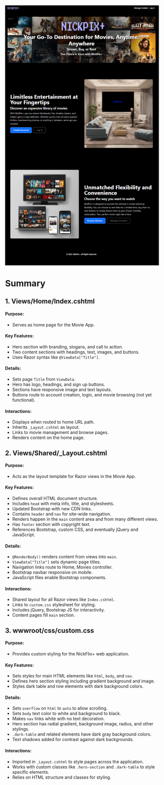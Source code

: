 
![home page screenshot](./wwwroot/images/screenshots/screenshot2.png)

# Summary
## **1\. Views/Home/Index.cshtml**

#### Purpose:

- Serves as home page for the Movie App.

#### Key Features:

- Hero section with branding, slogans, and call to action.
- Two content sections with headings, text, images, and buttons.
- Uses Razor syntax like `@ViewData["Title"]`.

#### Details: 

- Sets page `Title` from `ViewData`.
- Hero has logo, headings, and sign up buttons.
- Sections have responsive image and text layouts. 
- Buttons route to account creation, login, and movie browsing (not yet functional).

#### Interactions:

- Displays when routed to home URL path.
- Inherits `_Layout.cshtml` as layout.
- Links to movie management and browse pages.
- Renders content on the home page.

## **2\. Views/Shared/_Layout.cshtml**

#### Purpose:  

- Acts as the layout template for Razor views in the Movie App.

#### Key Features:

- Defines overall HTML document structure.
- Includes `head` with meta info, title, and stylesheets. 
- Updated Bootstrap with new CDN links. 
- Contains `header` and `nav` for site-wide navigation.
- Renders happen in the `main` content area and from many different views.
- Has `footer` section with copyright text.
- References Bootstrap, custom CSS, and eventually jQuery and JavaScript.

#### Details:

- `@RenderBody()` renders content from views into `main`.
- `ViewData["Title"]` sets dynamic page titles.
- Navigation links route to Home, Movies controller.
- Bootstrap navbar responsive on mobile.
- JavaScript files enable Bootstrap components. 

#### Interactions:

- Shared layout for all Razor views like `Index.cshtml`.
- Links to `custom.css` stylesheet for styling.
- Includes jQuery, Bootstrap JS for interactivity.
- Content pages fill `main` section.

## **3\. wwwroot/css/custom.css**

#### Purpose: 

- Provides custom styling for the NickFlix+ web application.

#### Key Features:

- Sets styles for main HTML elements like `html`, `body`, and `nav`.
- Defines hero section styling including gradient background and image.
- Styles dark table and row elements with dark background colors.

#### Details:

- Sets `overflow` on `html` to `auto` to allow scrolling.
- Sets `body` text color to white and background to black. 
- Makes `nav` links white with no text decoration.
- Hero section has radial gradient, background image, radius, and other stylings.
- `.dark-table` and related elements have dark gray background colors.
- Text shadows added for contrast against dark backgrounds.

#### Interactions:

- Imported in `_Layout.cshtml` to style pages across the application.
- Works with custom classes like `.hero-section` and `.dark-table` to style specific elements.
- Relies on HTML structure and classes for styling.